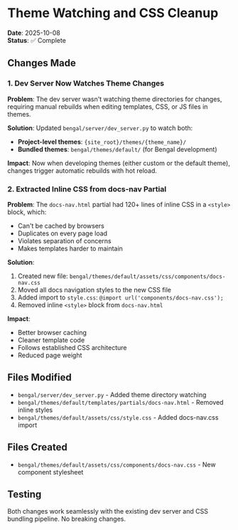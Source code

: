 # Theme Watching and CSS Cleanup

**Date**: 2025-10-08  
**Status**: ✅ Complete

## Changes Made

### 1. Dev Server Now Watches Theme Changes

**Problem**: The dev server wasn't watching theme directories for changes, requiring manual rebuilds when editing templates, CSS, or JS files in themes.

**Solution**: Updated `bengal/server/dev_server.py` to watch both:
- **Project-level themes**: `{site_root}/themes/{theme_name}/`
- **Bundled themes**: `bengal/themes/default/` (for Bengal development)

**Impact**: Now when developing themes (either custom or the default theme), changes trigger automatic rebuilds with hot reload.

### 2. Extracted Inline CSS from docs-nav Partial

**Problem**: The `docs-nav.html` partial had 120+ lines of inline CSS in a `<style>` block, which:
- Can't be cached by browsers
- Duplicates on every page load
- Violates separation of concerns
- Makes templates harder to maintain

**Solution**: 
1. Created new file: `bengal/themes/default/assets/css/components/docs-nav.css`
2. Moved all docs navigation styles to the new CSS file
3. Added import to `style.css`: `@import url('components/docs-nav.css');`
4. Removed inline `<style>` block from `docs-nav.html`

**Impact**: 
- Better browser caching
- Cleaner template code
- Follows established CSS architecture
- Reduced page weight

## Files Modified

- `bengal/server/dev_server.py` - Added theme directory watching
- `bengal/themes/default/templates/partials/docs-nav.html` - Removed inline styles
- `bengal/themes/default/assets/css/style.css` - Added docs-nav.css import

## Files Created

- `bengal/themes/default/assets/css/components/docs-nav.css` - New component stylesheet

## Testing

Both changes work seamlessly with the existing dev server and CSS bundling pipeline. No breaking changes.

